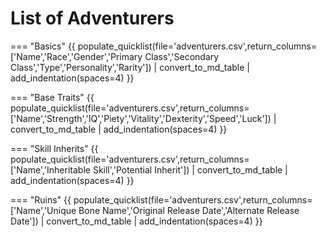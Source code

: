 # List of Adventurers

=== "Basics"
    {{ populate_quicklist(file='adventurers.csv',return_columns=['Name','Race','Gender','Primary Class','Secondary Class','Type','Personality','Rarity']) | convert_to_md_table | add_indentation(spaces=4) }}

=== "Base Traits"
    {{ populate_quicklist(file='adventurers.csv',return_columns=['Name','Strength','IQ','Piety','Vitality','Dexterity','Speed','Luck']) | convert_to_md_table | add_indentation(spaces=4) }}

=== "Skill Inherits" 
    {{ populate_quicklist(file='adventurers.csv',return_columns=['Name','Inheritable Skill','Potential Inherit']) | convert_to_md_table | add_indentation(spaces=4) }}

=== "Ruins"
    {{ populate_quicklist(file='adventurers.csv',return_columns=['Name','Unique Bone Name','Original Release Date','Alternate Release Date']) | convert_to_md_table | add_indentation(spaces=4) }}